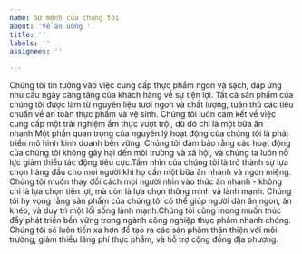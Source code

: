 ```yaml
---
name: Sứ mệnh của chúng tôi
about: 'Về ăn uống '
title: ''
labels: ''
assignees: ''

---
```


Chúng tôi tin tưởng vào việc cung cấp thực phẩm ngon và sạch, đáp ứng nhu cầu ngày càng tăng của khách hàng về sự tiện lợi. Tất cả sản phẩm của chúng tôi được làm từ nguyên liệu tươi ngon và chất lượng, tuân thủ các tiêu chuẩn về an toàn thực phẩm và vệ sinh. Chúng tôi luôn cam kết về việc cung cấp một trải nghiệm ẩm thực vượt trội, dù đó chỉ là một bữa ăn nhanh.Một phần quan trọng của nguyên lý hoạt động của chúng tôi là phát triển mô hình kinh doanh bền vững. Chúng tôi đảm bảo rằng các hoạt động của chúng tôi không gây hại đến môi trường và xã hội, và chúng ta luôn nỗ lực giảm thiểu tác động tiêu cực.Tầm nhìn của chúng tôi là trở thành sự lựa chọn hàng đầu cho mọi người khi họ cần một bữa ăn nhanh và ngon miệng. Chúng tôi muốn thay đổi cách mọi người nhìn vào thức ăn nhanh - không chỉ là lựa chọn tiện lợi, mà còn là lựa chọn thông minh và lành mạnh. Chúng tôi hy vọng rằng sản phẩm của chúng tôi có thể giúp người dân ăn ngon, ăn khéo, và duy trì một lối sống lành mạnh.Chúng tôi cũng mong muốn thúc đẩy phát triển bền vững trong ngành công nghiệp thực phẩm nhanh chóng. Chúng tôi sẽ luôn tiến xa hơn để tạo ra các sản phẩm thân thiện với môi trường, giảm thiểu lãng phí thực phẩm, và hỗ trợ cộng đồng địa phương.
